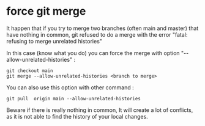 # force git merge 

It happen that if you try to merge two branches (often main and master) that have nothing in common, git refused to do a merge with the error "fatal: refusing to merge unrelated histories"

In this case (know what you do) you can force the merge with option "--allow-unrelated-histories" : 
```
git checkout main
git merge --allow-unrelated-histories <branch to merge>
```

You can also use this option with other command : 
```
git pull  origin main --allow-unrelated-histories
```

Beware if there is really nothing in common, It will create a lot of conflicts, as it is not able to find the history of your local changes.